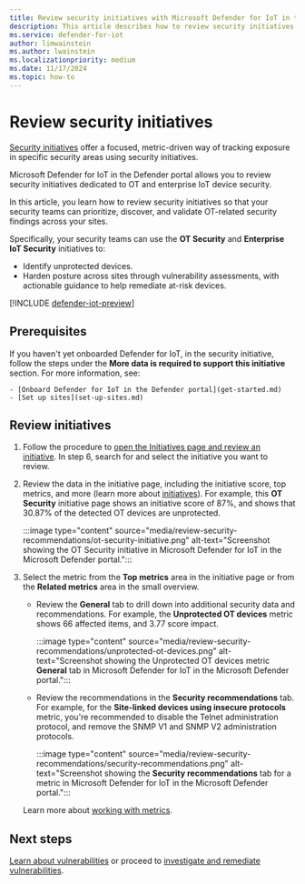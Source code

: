 ```yaml
---
title: Review security initiatives with Microsoft Defender for IoT in the Defender portal
description: This article describes how to review security initiatives with Microsoft Defender for IoT in the Defender portal.
ms.service: defender-for-iot
author: limwainstein
ms.author: lwainstein
ms.localizationpriority: medium
ms.date: 11/17/2024
ms.topic: how-to
---
```


# Review security initiatives

[Security initiatives](/security-exposure-management/exposure-insights-overview#security-initiatives) offer a focused, metric-driven way of tracking exposure in specific security areas using security initiatives.

Microsoft Defender for IoT in the Defender portal allows you to review security initiatives dedicated to OT and enterprise IoT device security.

In this article, you learn how to review security initiatives so that your security teams can prioritize, discover, and validate OT-related security findings across your sites.

Specifically, your security teams can use the **OT Security** and **Enterprise IoT Security** initiatives to:

- Identify unprotected devices.
- Harden posture across sites through vulnerability assessments, with actionable guidance to help remediate at-risk devices.

[!INCLUDE [defender-iot-preview](../includes//defender-for-iot-defender-public-preview.md)]

## Prerequisites

If you haven't yet onboarded Defender for IoT, in the security initiative, follow the steps under the **More data is required to support this initiative** section. For more information, see:

    - [Onboard Defender for IoT in the Defender portal](get-started.md)
    - [Set up sites](set-up-sites.md)

## Review initiatives

1. Follow the procedure to [open the Initiatives page and review an initiative](/security-exposure-management/initiatives#view-initiatives-page). In step 6, search for and select the initiative you want to review.
1. Review the data in the initiative page, including the initiative score, top metrics, and more (learn more about [initiatives](/security-exposure-management/exposure-insights-overview)). For example, this **OT Security** initiative page shows an initiative score of 87%, and shows that 30.87% of the detected OT devices are unprotected.

    :::image type="content" source="media/review-security-recommendations/ot-security-initiative.png" alt-text="Screenshot showing the OT Security initiative in Microsoft Defender for IoT in the Microsoft Defender portal.":::

1. Select the metric from the **Top metrics** area in the initiative page or from the **Related metrics** area in the small overview. 
    - Review the **General** tab to drill down into additional security data and recommendations. For example, the **Unprotected OT devices** metric  shows 66 affected items, and 3.77 score impact.

        :::image type="content" source="media/review-security-recommendations/unprotected-ot-devices.png" alt-text="Screenshot showing the Unprotected OT devices metric **General** tab in Microsoft Defender for IoT in the Microsoft Defender portal.":::

    - Review the recommendations in the **Security recommendations** tab. For example, for the **Site-linked devices using insecure protocols** metric, you're recommended to disable the Telnet administration protocol, and remove the SNMP V1 and SNMP V2 administration protocols.
    
        :::image type="content" source="media/review-security-recommendations/security-recommendations.png" alt-text="Screenshot showing the **Security recommendations** tab for a metric in Microsoft Defender for IoT in the Microsoft Defender portal.":::

    Learn more about [working with metrics](/security-exposure-management/exposure-insights-overview#working-with-metrics).

## Next steps

[Learn about vulnerabilities](discover-vulnerabilities-overview.md) or proceed to [investigate and remediate vulnerabilities](prioritize-vulnerabilities.md).